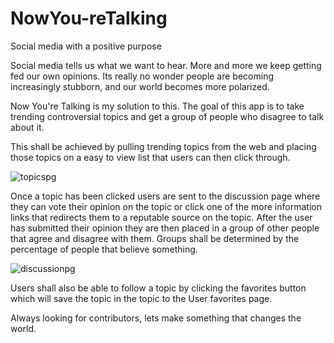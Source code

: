 # NowYou-reTalking
Social media with a positive purpose

Social media tells us what we want to hear. More and more we keep getting fed our own opinions. Its really no wonder people are becoming increasingly stubborn, and our world becomes more polarized.

Now You're Talking is my solution to this. The goal of this app is to take trending controversial topics and get a group of people who disagree to talk about it.

This shall be achieved by pulling trending topics from the web and placing those topics on a easy to view list that users can then click through.

![topicspg](https://user-images.githubusercontent.com/6510141/27975493-f746bf48-6327-11e7-9f17-d19b72615217.png)

Once a topic has been clicked users are sent to the discussion page where they can vote their opinion on the topic or click one of the more information links that redirects them to a reputable source on the topic. After the user has submitted their opinion they are then placed in a group of other people that agree and disagree with them. Groups shall be determined by the percentage of people that believe something.

![discussionpg](https://user-images.githubusercontent.com/6510141/27976808-b9080f6a-632d-11e7-936e-c397657f5608.png)

Users shall also be able to follow a topic by clicking the favorites button which will save the topic in the topic to the User favorites page.

Always looking for contributors, lets make something that changes the world.
